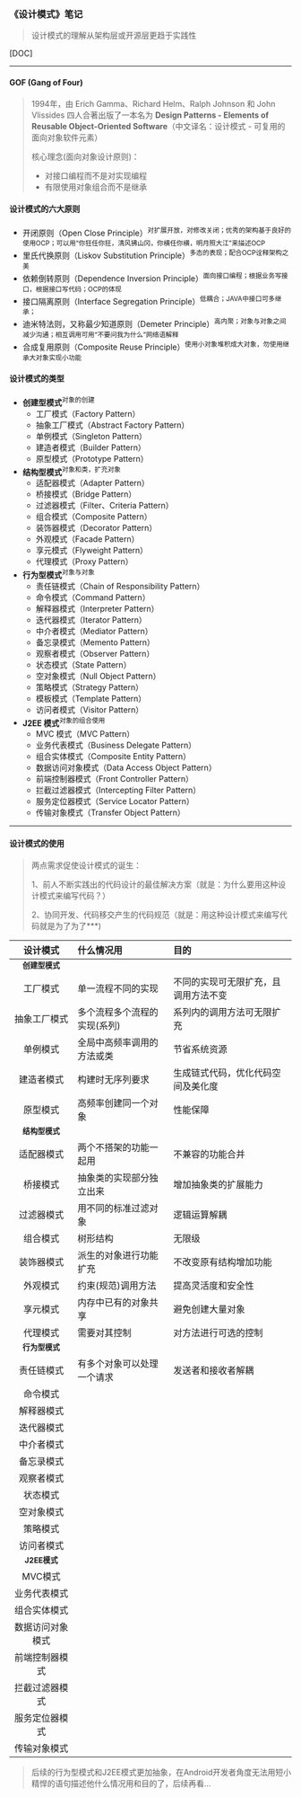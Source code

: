 ### 《设计模式》笔记

> 设计模式的理解从架构层或开源层更趋于实践性

[DOC]

----

#### GOF (Gang of Four)

> 1994年，由 Erich Gamma、Richard Helm、Ralph Johnson 和 John Vlissides 四人合著出版了一本名为 **Design Patterns - Elements of Reusable Object-Oriented Software**（中文译名：设计模式 - 可复用的面向对象软件元素）
> 
> 核心理念(面向对象设计原则)：
> 
> * 对接口编程而不是对实现编程
> * 有限使用对象组合而不是继承

#### 设计模式的六大原则
+ 开闭原则（Open Close Principle）<sup>对扩展开放，对修改关闭；优秀的架构基于良好的使用OCP；可以用“你狂任你狂，清风拂山冈，你横任你横，明月照大江”来描述OCP</sup>
+ 里氏代换原则（Liskov Substitution Principle）<sup>多态的表现；配合OCP诠释架构之美</sup>
+ 依赖倒转原则（Dependence Inversion Principle）<sup>面向接口编程；根据业务写接口，根据接口写代码；OCP的体现</sup>
+ 接口隔离原则（Interface Segregation Principle）<sup>低耦合；JAVA中接口可多继承；</sup>
+ 迪米特法则，又称最少知道原则（Demeter Principle）<sup>高内聚；对象与对象之间减少沟通；相互调用可用“不要问我为什么”网络语解释</sup>
+ 合成复用原则（Composite Reuse Principle）<sup>使用小对象堆积成大对象，勿使用继承大对象实现小功能</sup>

#### 设计模式的类型

+ **创建型模式**<sup>对象的创建</sup>
    + 工厂模式（Factory Pattern）
    + 抽象工厂模式（Abstract Factory Pattern）
    + 单例模式（Singleton Pattern）
    + 建造者模式（Builder Pattern）
    + 原型模式（Prototype Pattern）
+ **结构型模式**<sup>对象和类，扩充对象</sup>
    + 适配器模式（Adapter Pattern）
    + 桥接模式（Bridge Pattern）
    + 过滤器模式（Filter、Criteria Pattern）
    + 组合模式（Composite Pattern）
    + 装饰器模式（Decorator Pattern）
    + 外观模式（Facade Pattern）
    + 享元模式（Flyweight Pattern）
    + 代理模式（Proxy Pattern）
+ **行为型模式**<sup>对象与对象</sup>
    + 责任链模式（Chain of Responsibility Pattern）
    + 命令模式（Command Pattern）
    + 解释器模式（Interpreter Pattern）
    + 迭代器模式（Iterator Pattern）
    + 中介者模式（Mediator Pattern）
    + 备忘录模式（Memento Pattern）
    + 观察者模式（Observer Pattern）
    + 状态模式（State Pattern）
    + 空对象模式（Null Object Pattern）
    + 策略模式（Strategy Pattern）
    + 模板模式（Template Pattern）
    + 访问者模式（Visitor Pattern）
+ **J2EE 模式**<sup>对象的组合使用</sup>
    + MVC 模式（MVC Pattern）
    + 业务代表模式（Business Delegate Pattern）
    + 组合实体模式（Composite Entity Pattern）
    + 数据访问对象模式（Data Access Object Pattern）
    + 前端控制器模式（Front Controller Pattern）
    + 拦截过滤器模式（Intercepting Filter Pattern）
    + 服务定位器模式（Service Locator Pattern）
    + 传输对象模式（Transfer Object Pattern）

------

#### 设计模式的使用

> 两点需求促使设计模式的诞生：
> 
> 1、前人不断实践出的代码设计的最佳解决方案（就是：为什么要用这种设计模式来编写代码？）
> 
> 2、协同开发、代码移交产生的代码规范（就是：用这种设计模式来编写代码就是为了为了***)


| 设计模式 | 什么情况用 | 目的 |
|:------:|:-------|:------|
| <b><sub>创建型模式</sub></b> |
| 工厂模式 | 单一流程不同的实现 | 不同的实现可无限扩充，且调用方法不变 |
| 抽象工厂模式 | 多个流程多个流程的实现(系列) | 系列内的调用方法可无限扩充 |
| 单例模式 | 全局中高频率调用的方法或类 | 节省系统资源 |
| 建造者模式 | 构建时无序列要求 | 生成链式代码，优化代码空间及美化度 |
| 原型模式 | 高频率创建同一个对象 | 性能保障 |
| <b><sub>结构型模式</sub></b> |
| 适配器模式 | 两个不搭架的功能一起用 | 不兼容的功能合并 |
| 桥接模式 | 抽象类的实现部分独立出来 | 增加抽象类的扩展能力 |
| 过滤器模式 | 用不同的标准过滤对象 | 逻辑运算解耦 |
| 组合模式 | 树形结构 | 无限级 |
| 装饰器模式 | 派生的对象进行功能扩充 | 不改变原有结构增加功能 |
| 外观模式 | 约束(规范)调用方法 | 提高灵活度和安全性 |
| 享元模式 | 内存中已有的对象共享 | 避免创建大量对象 |
| 代理模式 | 需要对其控制 | 对方法进行可选的控制 |
| <b><sub>行为型模式</sub></b> |
| 责任链模式 | 有多个对象可以处理一个请求 | 发送者和接收者解耦 |
| 命令模式 |||
| 解释器模式 |||
| 迭代器模式 |||
| 中介者模式 |||
| 备忘录模式 |||
| 观察者模式 |||
| 状态模式 |||
| 空对象模式 |||
| 策略模式 |||
| 访问者模式 |||
| <b><sub>J2EE模式</sub></b> |
| MVC模式 |||
| 业务代表模式 |||
| 组合实体模式 |||
| 数据访问对象模式 |||
| 前端控制器模式 |||
| 拦截过滤器模式 |||
| 服务定位器模式 |||
| 传输对象模式 |||

> 后续的行为型模式和J2EE模式更加抽象，在Android开发者角度无法用短小精悍的语句描述他什么情况用和目的了，后续再看...